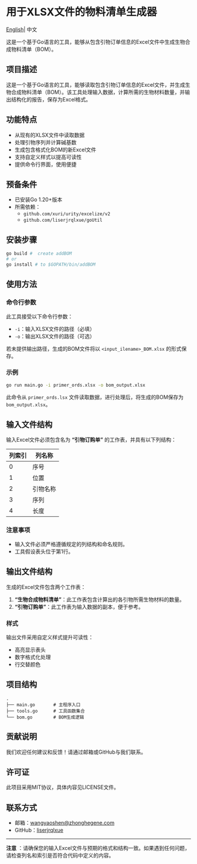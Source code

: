 # 用于XLSX文件的物料清单生成器

[English](./README.md)| 中文

这是一个基于Go语言的工具，能够从包含引物订单信息的Excel文件中生成生物合成物料清单（BOM）。

## 项目描述

这是一个基于Go语言的工具，能够读取包含引物订单信息的Excel文件，并生成生物合成物料清单（BOM）。该工具处理输入数据，计算所需的生物材料数量，并输出结构化的报告，保存为Excel格式。

## 功能特点

- 从现有的XLSX文件中读取数据
- 处理引物序列并计算碱基数
- 生成包含格式化BOM的新Excel文件
- 支持自定义样式以提高可读性
- 提供命令行界面，使用便捷

## 预备条件

- 已安装Go 1.20+版本
- 所需依赖：
  - `github.com/xuri/urity/excelize/v2`
  - `github.com/liserjrqlxue/goUtil`

## 安装步骤

```bash
go build #  create addBOM
# or 
go install # to $GOPATH/bin/addBOM
```

## 使用方法

### 命令行参数

此工具接受以下命令行参数：

- `-i`：输入XLSX文件的路径（必填）
- `-o`：输出XLSX文件的路径（可选）

若未提供输出路径，生成的BOM文件将以 `<input_ilename>_BOM.xlsx` 的形式保存。

### 示例

```bash
go run main.go -i primer_ords.xlsx -o bom_output.xlsx
```

此命令从 `primer_ords.lsx` 文件读取数据，进行处理后，将生成的BOM保存为 `bom_output.xlsx`。

## 输入文件结构

输入Excel文件必须包含名为 **“引物订购单”** 的工作表，并具有以下列结构：

| 列索引 | 列名称       |
|-------|-------------|
| 0     | 序号        |
| 1     | 位置        |
| 2     | 引物名称    |
| 3     | 序列        |
| 4     | 长度        |

### 注意事项

- 输入文件必须严格遵循规定的列结构和命名规则。
- 工具假设表头位于第1行。

## 输出文件结构

生成的Excel文件包含两个工作表：

1. **“生物合成物料清单”**：此工作表包含计算出的各引物所需生物材料的数量。
2. **“引物订购单”**：此工作表为输入数据的副本，便于参考。

### 样式
输出文件采用自定义样式提升可读性：
- 高亮显示表头
- 数字格式化处理
- 行交替颜色

## 项目结构
```
.
├── main.go       # 主程序入口
├── tools.go      # 工具函数集合
└── bom.go        # BOM生成逻辑
```

## 贡献说明
我们欢迎任何建议和反馈！请通过邮箱或GitHub与我们联系。

## 许可证
此项目采用MIT协议，具体内容见LICENSE文件。

## 联系方式
- 邮箱：[wangyaoshen@zhonghegene.com](mailto:wangyaoshen@zhonghegene.com)
- GitHub：[liserjrqlxue](https://github.com/liserjrqlxue)

---

**注意** ：请确保您的输入Excel文件与预期的格式和结构一致。如果遇到任何问题，请检查列名和索引是否符合代码中定义的内容。